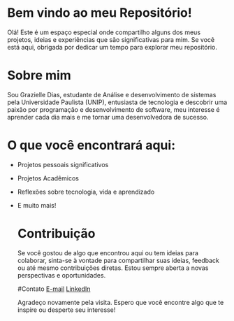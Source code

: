 # Bem vindo ao meu Repositório!
Olá! 
Este é um espaço especial onde compartilho alguns dos meus projetos, ideias  e experiências que são significativas para mim. Se você está aqui, obrigada por dedicar um tempo para explorar meu repositório.

# Sobre mim
Sou Grazielle Dias, estudante de Análise e desenvolvimento de sistemas pela Universidade Paulista (UNIP), entusiasta de tecnologia e descobrir uma paixão por programação e desenvolvimento de software, meu interesse é aprender cada dia mais e me tornar uma desenvolvedora de sucesso.

# O que você encontrará aqui:
- Projetos pessoais significativos
- Projetos Acadêmicos
- Reflexões sobre tecnologia, vida e aprendizado
- E muito mais!

  # Contribuição
  Se você gostou de algo que encontrou aqui ou tem ideias para colaborar, sinta-se à vontade para compartilhar suas ideias, feedback ou até mesmo contribuições diretas. Estou sempre aberta a novas perspectivas e oportunidades.

  #Contato
  [E-mail](dias.grazielle@hotmail.com)
  [LinkedIn](www.linkedin.com/in/graziellesantosdias)

  Agradeço novamente pela visita. Espero que você encontre algo que te inspire ou desperte seu interesse!



